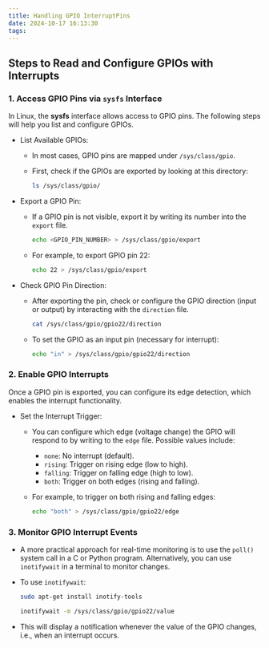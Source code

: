 ```yaml
---
title: Handling GPIO InterruptPins
date: 2024-10-17 16:13:30
tags:
---
```


## Steps to Read and Configure GPIOs with Interrupts

### 1. Access GPIO Pins via `sysfs` Interface

In Linux, the **sysfs** interface allows access to GPIO pins. The following steps will help you list and configure GPIOs.

- List Available GPIOs:

  - In most cases, GPIO pins are mapped under `/sys/class/gpio`.

  - First, check if the GPIOs are exported by looking at this directory:

    ```sh
    ls /sys/class/gpio/
    ```

- Export a GPIO Pin:

  - If a GPIO pin is not visible, export it by writing its number into the `export` file.

    ```sh
    echo <GPIO_PIN_NUMBER> > /sys/class/gpio/export
    ```

  - For example, to export GPIO pin 22:

    ```sh
    echo 22 > /sys/class/gpio/export
    ```

- Check GPIO Pin Direction:

  - After exporting the pin, check or configure the GPIO direction (input or output) by interacting with the `direction` file.

    ```sh
    cat /sys/class/gpio/gpio22/direction
    ```

  - To set the GPIO as an input pin (necessary for interrupt):

    ```sh
    echo "in" > /sys/class/gpio/gpio22/direction
    ```

### 2. Enable GPIO Interrupts

Once a GPIO pin is exported, you can configure its edge detection, which enables the interrupt functionality.

- Set the Interrupt Trigger:

  - You can configure which edge (voltage change) the GPIO will respond to by writing to the `edge` file. Possible values include:

    - `none`: No interrupt (default).
    - `rising`: Trigger on rising edge (low to high).
    - `falling`: Trigger on falling edge (high to low).
    - `both`: Trigger on both edges (rising and falling).

  - For example, to trigger on both rising and falling edges:

    ```sh
    echo "both" > /sys/class/gpio/gpio22/edge
    ```

### 3. Monitor GPIO Interrupt Events

- A more practical approach for real-time monitoring is to use the `poll()` system call in a C or Python program. Alternatively, you can use `inotifywait` in a terminal to monitor changes.

- To use `inotifywait`:

  ```sh
  sudo apt-get install inotify-tools
  ```

  ```sh
  inotifywait -m /sys/class/gpio/gpio22/value
  ```

- This will display a notification whenever the value of the GPIO changes, i.e., when an interrupt occurs.
